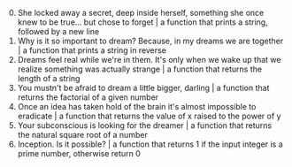 0. She locked away a secret, deep inside herself, something she once knew to be true... but chose to forget | a function that prints a string, followed by a new line
1. Why is it so important to dream? Because, in my dreams we are together |  a function that prints a string in reverse
2. Dreams feel real while we're in them. It's only when we wake up that we realize something was actually strange | a function that returns the length of a string
3. You mustn't be afraid to dream a little bigger, darling | a function that returns the factorial of a given number
4. Once an idea has taken hold of the brain it's almost impossible to eradicate
 | a function that returns the value of x raised to the power of y
5. Your subconscious is looking for the dreamer | a function that returns the natural square root of a number
6. Inception. Is it possible? | a function that returns 1 if the input integer is a prime number, otherwise return 0
